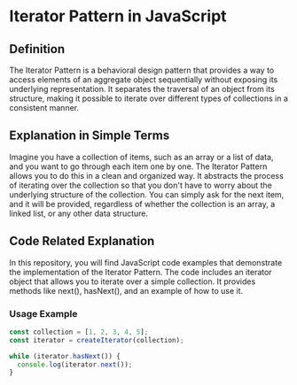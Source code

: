 # Iterator Pattern in JavaScript

## Definition

The Iterator Pattern is a behavioral design pattern that provides a way to access elements of an aggregate object sequentially without exposing its underlying representation. It separates the traversal of an object from its structure, making it possible to iterate over different types of collections in a consistent manner.

## Explanation in Simple Terms

Imagine you have a collection of items, such as an array or a list of data, and you want to go through each item one by one. The Iterator Pattern allows you to do this in a clean and organized way. It abstracts the process of iterating over the collection so that you don't have to worry about the underlying structure of the collection. You can simply ask for the next item, and it will be provided, regardless of whether the collection is an array, a linked list, or any other data structure.

## Code Related Explanation

In this repository, you will find JavaScript code examples that demonstrate the implementation of the Iterator Pattern. The code includes an iterator object that allows you to iterate over a simple collection. It provides methods like next(), hasNext(), and an example of how to use it.

### Usage Example

```javascript
const collection = [1, 2, 3, 4, 5];
const iterator = createIterator(collection);

while (iterator.hasNext()) {
  console.log(iterator.next());
}
